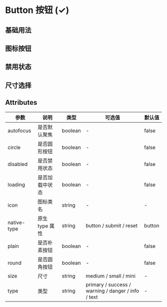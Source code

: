 # Button 按钮 (✓)

## 基础用法

<m-button />

## 图标按钮

<m-button-icon />

## 禁用状态

<m-button-disable />

## 尺寸选择

<m-button-size />

## Attributes
| 参数      | 说明    | 类型      | 可选值       | 默认值   |
|---------- |-------- |---------- |-------------  |-------- |
| autofocus  | 是否默认聚焦 | boolean   |  -  |  false  |
| circle     | 是否圆形按钮   | boolean    | - | false   |
| disabled  | 是否禁用状态    | boolean   | -   | false   |
| loading     | 是否加载中状态   | boolean    | - | false   |
| icon  | 图标类名 | string   |  -  |  -  |
| native-type | 原生 type 属性 | string | button / submit / reset | button |
| plain     | 是否朴素按钮   | boolean    | - | false   |
| round     | 是否圆角按钮   | boolean    | - | false   |
| size     | 尺寸   | string  |   medium / small / mini            |    -     |
| type     | 类型   | string    |   primary / success / warning / danger / info / text |     -    |
